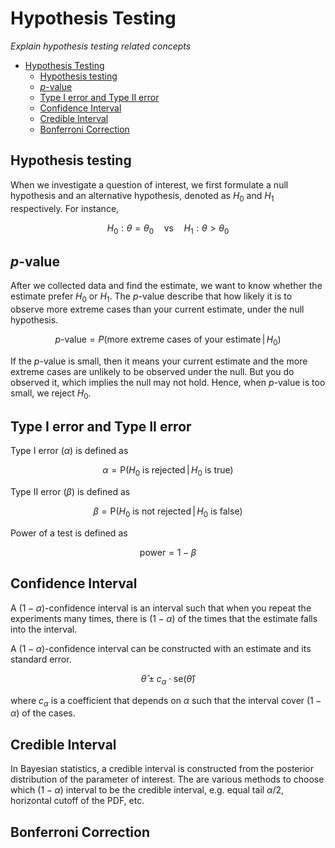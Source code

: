 # Hypothesis Testing

*Explain hypothesis testing related concepts*

<!-- TOC -->

- [Hypothesis Testing](#hypothesis-testing)
  - [Hypothesis testing](#hypothesis-testing)
  - [$p$-value](#p-value)
  - [Type I error and Type II error](#type-i-error-and-type-ii-error)
  - [Confidence Interval](#confidence-interval)
  - [Credible Interval](#credible-interval)
  - [Bonferroni Correction](#bonferroni-correction)

<!-- /TOC -->

## Hypothesis testing

When we investigate a question of interest, we first formulate a null hypothesis and an alternative hypothesis, denoted as $H_0$ and $H_1$ respectively. For instance,

$$H_0: \theta = \theta_0\quad \text{vs} \quad H_1: \theta > \theta_0$$

## $p$-value

After we collected data and find the estimate, we want to know whether the estimate prefer $H_0$ or $H_1$. The $p$-value describe that how likely it is to observe more extreme cases than your current estimate, under the null hypothesis.

$$p\text{-value}=P(\text{more extreme cases of your estimate}\,\vert\, H_0)$$

If the $p$-value is small, then it means your current estimate and the more extreme cases are unlikely to be observed under the null. But you do observed it, which implies the null may not hold. Hence, when $p$-value is too small, we reject $H_0$.


## Type I error and Type II error

Type I error ($\alpha$) is defined as

$$\alpha = \mathrm{P}\left( H_0 \text{ is rejected} \,\vert\, H_0 \text{ is true}\right) $$

Type II error ($\beta$) is defined as

$$\beta = \mathrm{P}\left( H_0 \text{ is not rejected} \,\vert\, H_0 \text{ is false}\right) $$

Power of a test is defined as

$$\text{power} = 1 - \beta$$

## Confidence Interval

A $(1-\alpha)$-confidence interval is an interval such that when you repeat the experiments many times, there is $(1-\alpha)$ of the times that the estimate falls into the interval.

A $(1-\alpha)$-confidence interval can be constructed with an estimate and its standard error.

$$\hat \theta \pm c_\alpha \cdot \mathrm{se}(\hat \theta)$$

where $c_\alpha$ is a coefficient that depends on $\alpha$ such that the interval cover $(1-\alpha)$ of the cases.

## Credible Interval

In Bayesian statistics, a credible interval is constructed from the posterior distribution of the parameter of interest. The are various methods to choose which $(1-\alpha)$ interval to be the credible interval, e.g. equal tail $\alpha/2$, horizontal cutoff of the PDF, etc.

## Bonferroni Correction
